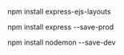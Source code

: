 npm install express-ejs-layouts     



npm install express --save-prod

npm install nodemon --save-dev